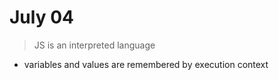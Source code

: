 # July 04

> JS is an interpreted language

- variables and values are remembered by execution context
